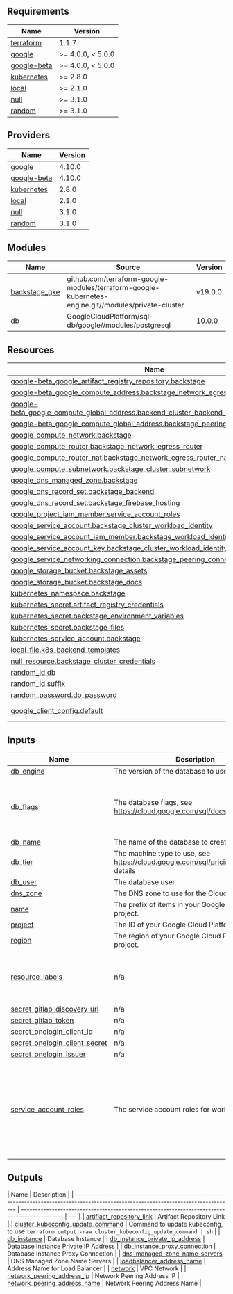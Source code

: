 ## Requirements

| Name                                                                           | Version           |
| ------------------------------------------------------------------------------ | ----------------- |
| <a name="requirement_terraform"></a> [terraform](#requirement_terraform)       | 1.1.7             |
| <a name="requirement_google"></a> [google](#requirement_google)                | >= 4.0.0, < 5.0.0 |
| <a name="requirement_google-beta"></a> [google-beta](#requirement_google-beta) | >= 4.0.0, < 5.0.0 |
| <a name="requirement_kubernetes"></a> [kubernetes](#requirement_kubernetes)    | >= 2.8.0          |
| <a name="requirement_local"></a> [local](#requirement_local)                   | >= 2.1.0          |
| <a name="requirement_null"></a> [null](#requirement_null)                      | >= 3.1.0          |
| <a name="requirement_random"></a> [random](#requirement_random)                | >= 3.1.0          |

## Providers

| Name                                                                     | Version |
| ------------------------------------------------------------------------ | ------- |
| <a name="provider_google"></a> [google](#provider_google)                | 4.10.0  |
| <a name="provider_google-beta"></a> [google-beta](#provider_google-beta) | 4.10.0  |
| <a name="provider_kubernetes"></a> [kubernetes](#provider_kubernetes)    | 2.8.0   |
| <a name="provider_local"></a> [local](#provider_local)                   | 2.1.0   |
| <a name="provider_null"></a> [null](#provider_null)                      | 3.1.0   |
| <a name="provider_random"></a> [random](#provider_random)                | 3.1.0   |

## Modules

| Name                                                                       | Source                                                                                              | Version |
| -------------------------------------------------------------------------- | --------------------------------------------------------------------------------------------------- | ------- |
| <a name="module_backstage_gke"></a> [backstage_gke](#module_backstage_gke) | github.com/terraform-google-modules/terraform-google-kubernetes-engine.git//modules/private-cluster | v19.0.0 |
| <a name="module_db"></a> [db](#module_db)                                  | GoogleCloudPlatform/sql-db/google//modules/postgresql                                               | 10.0.0  |

## Resources

| Name                                                                                                                                                                                                        | Type        |
| ----------------------------------------------------------------------------------------------------------------------------------------------------------------------------------------------------------- | ----------- |
| [google-beta_google_artifact_registry_repository.backstage](https://registry.terraform.io/providers/hashicorp/google-beta/latest/docs/resources/google_artifact_registry_repository)                        | resource    |
| [google-beta_google_compute_address.backstage_network_egress_address](https://registry.terraform.io/providers/hashicorp/google-beta/latest/docs/resources/google_compute_address)                           | resource    |
| [google-beta_google_compute_global_address.backend_cluster_backend_loadbalancer_address](https://registry.terraform.io/providers/hashicorp/google-beta/latest/docs/resources/google_compute_global_address) | resource    |
| [google-beta_google_compute_global_address.backstage_peering_range_address](https://registry.terraform.io/providers/hashicorp/google-beta/latest/docs/resources/google_compute_global_address)              | resource    |
| [google_compute_network.backstage](https://registry.terraform.io/providers/hashicorp/google/latest/docs/resources/compute_network)                                                                          | resource    |
| [google_compute_router.backstage_network_egress_router](https://registry.terraform.io/providers/hashicorp/google/latest/docs/resources/compute_router)                                                      | resource    |
| [google_compute_router_nat.backstage_network_egress_router_nat](https://registry.terraform.io/providers/hashicorp/google/latest/docs/resources/compute_router_nat)                                          | resource    |
| [google_compute_subnetwork.backstage_cluster_subnetwork](https://registry.terraform.io/providers/hashicorp/google/latest/docs/resources/compute_subnetwork)                                                 | resource    |
| [google_dns_managed_zone.backstage](https://registry.terraform.io/providers/hashicorp/google/latest/docs/resources/dns_managed_zone)                                                                        | resource    |
| [google_dns_record_set.backstage_backend](https://registry.terraform.io/providers/hashicorp/google/latest/docs/resources/dns_record_set)                                                                    | resource    |
| [google_dns_record_set.backstage_firebase_hosting](https://registry.terraform.io/providers/hashicorp/google/latest/docs/resources/dns_record_set)                                                           | resource    |
| [google_project_iam_member.service_account_roles](https://registry.terraform.io/providers/hashicorp/google/latest/docs/resources/project_iam_member)                                                        | resource    |
| [google_service_account.backstage_cluster_workload_identity](https://registry.terraform.io/providers/hashicorp/google/latest/docs/resources/service_account)                                                | resource    |
| [google_service_account_iam_member.backstage_workload_identity](https://registry.terraform.io/providers/hashicorp/google/latest/docs/resources/service_account_iam_member)                                  | resource    |
| [google_service_account_key.backstage_cluster_workload_identity_key](https://registry.terraform.io/providers/hashicorp/google/latest/docs/resources/service_account_key)                                    | resource    |
| [google_service_networking_connection.backstage_peering_connection](https://registry.terraform.io/providers/hashicorp/google/latest/docs/resources/service_networking_connection)                           | resource    |
| [google_storage_bucket.backstage_assets](https://registry.terraform.io/providers/hashicorp/google/latest/docs/resources/storage_bucket)                                                                     | resource    |
| [google_storage_bucket.backstage_docs](https://registry.terraform.io/providers/hashicorp/google/latest/docs/resources/storage_bucket)                                                                       | resource    |
| [kubernetes_namespace.backstage](https://registry.terraform.io/providers/hashicorp/kubernetes/latest/docs/resources/namespace)                                                                              | resource    |
| [kubernetes_secret.artifact_registry_credentials](https://registry.terraform.io/providers/hashicorp/kubernetes/latest/docs/resources/secret)                                                                | resource    |
| [kubernetes_secret.backstage_environment_variables](https://registry.terraform.io/providers/hashicorp/kubernetes/latest/docs/resources/secret)                                                              | resource    |
| [kubernetes_secret.backstage_files](https://registry.terraform.io/providers/hashicorp/kubernetes/latest/docs/resources/secret)                                                                              | resource    |
| [kubernetes_service_account.backstage](https://registry.terraform.io/providers/hashicorp/kubernetes/latest/docs/resources/service_account)                                                                  | resource    |
| [local_file.k8s_backend_templates](https://registry.terraform.io/providers/hashicorp/local/latest/docs/resources/file)                                                                                      | resource    |
| [null_resource.backstage_cluster_credentials](https://registry.terraform.io/providers/hashicorp/null/latest/docs/resources/resource)                                                                        | resource    |
| [random_id.db](https://registry.terraform.io/providers/hashicorp/random/latest/docs/resources/id)                                                                                                           | resource    |
| [random_id.suffix](https://registry.terraform.io/providers/hashicorp/random/latest/docs/resources/id)                                                                                                       | resource    |
| [random_password.db_password](https://registry.terraform.io/providers/hashicorp/random/latest/docs/resources/password)                                                                                      | resource    |
| [google_client_config.default](https://registry.terraform.io/providers/hashicorp/google/latest/docs/data-sources/client_config)                                                                             | data source |

## Inputs

| Name                                                                                                                     | Description                                                                        | Type           | Default                                                                                                                                                                                                                                                          | Required |
| ------------------------------------------------------------------------------------------------------------------------ | ---------------------------------------------------------------------------------- | -------------- | ---------------------------------------------------------------------------------------------------------------------------------------------------------------------------------------------------------------------------------------------------------------- | :------: |
| <a name="input_db_engine"></a> [db_engine](#input_db_engine)                                                             | The version of the database to use.                                                | `string`       | `"POSTGRES_14"`                                                                                                                                                                                                                                                  |    no    |
| <a name="input_db_flags"></a> [db_flags](#input_db_flags)                                                                | The database flags, see https://cloud.google.com/sql/docs/postgres/flags           | `list`         | <pre>[<br> {<br> "name": "max_connections",<br> "value": "100"<br> }<br>]</pre>                                                                                                                                                                                  |    no    |
| <a name="input_db_name"></a> [db_name](#input_db_name)                                                                   | The name of the database to create.                                                | `string`       | `"backstage"`                                                                                                                                                                                                                                                    |    no    |
| <a name="input_db_tier"></a> [db_tier](#input_db_tier)                                                                   | The machine type to use, see https://cloud.google.com/sql/pricing for more details | `string`       | `"db-f1-micro"`                                                                                                                                                                                                                                                  |    no    |
| <a name="input_db_user"></a> [db_user](#input_db_user)                                                                   | The database user                                                                  | `string`       | `"backstage"`                                                                                                                                                                                                                                                    |    no    |
| <a name="input_dns_zone"></a> [dns_zone](#input_dns_zone)                                                                | The DNS zone to use for the Cloud DNS                                              | `string`       | `"hd.dev.breu.io."`                                                                                                                                                                                                                                              |    no    |
| <a name="input_name"></a> [name](#input_name)                                                                            | The prefix of items in your Google Cloud Platform project.                         | `string`       | `"backstage"`                                                                                                                                                                                                                                                    |    no    |
| <a name="input_project"></a> [project](#input_project)                                                                   | The ID of your Google Cloud Platform project.                                      | `string`       | `"hd-backstage-poc-28107"`                                                                                                                                                                                                                                       |    no    |
| <a name="input_region"></a> [region](#input_region)                                                                      | The region of your Google Cloud Platform project.                                  | `string`       | `"europe-west3"`                                                                                                                                                                                                                                                 |    no    |
| <a name="input_resource_labels"></a> [resource_labels](#input_resource_labels)                                           | n/a                                                                                | `map`          | <pre>{<br> "application": "backstage",<br> "environment": "poc",<br> "team": "breu"<br>}</pre>                                                                                                                                                                   |    no    |
| <a name="input_secret_gitlab_discovery_url"></a> [secret_gitlab_discovery_url](#input_secret_gitlab_discovery_url)       | n/a                                                                                | `string`       | n/a                                                                                                                                                                                                                                                              |   yes    |
| <a name="input_secret_gitlab_token"></a> [secret_gitlab_token](#input_secret_gitlab_token)                               | n/a                                                                                | `string`       | n/a                                                                                                                                                                                                                                                              |   yes    |
| <a name="input_secret_onelogin_client_id"></a> [secret_onelogin_client_id](#input_secret_onelogin_client_id)             | n/a                                                                                | `string`       | n/a                                                                                                                                                                                                                                                              |   yes    |
| <a name="input_secret_onelogin_client_secret"></a> [secret_onelogin_client_secret](#input_secret_onelogin_client_secret) | n/a                                                                                | `string`       | n/a                                                                                                                                                                                                                                                              |   yes    |
| <a name="input_secret_onelogin_issuer"></a> [secret_onelogin_issuer](#input_secret_onelogin_issuer)                      | n/a                                                                                | `string`       | n/a                                                                                                                                                                                                                                                              |   yes    |
| <a name="input_service_account_roles"></a> [service_account_roles](#input_service_account_roles)                         | The service account roles for workload identity                                    | `list(string)` | <pre>[<br> "roles/artifactregistry.reader",<br> "roles/cloudsql.client",<br> "roles/logging.logWriter",<br> "roles/monitoring.metricWriter",<br> "roles/stackdriver.resourceMetadata.writer",<br> "roles/storage.admin",<br> "roles/cloudtrace.agent"<br>]</pre> |    no    |

## Outputs

| Name                                                                                                                                   | Description                                                                                   |
| -------------------------------------------------------------------------------------------------------------------------------------- | --------------------------------------------------------------------------------------------- | --- |
| <a name="output_artifiact_repository_link"></a> [artifiact_repository_link](#output_artifiact_repository_link)                         | Artifact Repository Link                                                                      |
| <a name="output_cluster_kubeconfig_update_command"></a> [cluster_kubeconfig_update_command](#output_cluster_kubeconfig_update_command) | Command to update kubeconfig, to use `terraform output -raw cluster_kubeconfig_update_command | sh` |
| <a name="output_db_instance"></a> [db_instance](#output_db_instance)                                                                   | Database Instance                                                                             |
| <a name="output_db_instance_private_ip_address"></a> [db_instance_private_ip_address](#output_db_instance_private_ip_address)          | Database Instance Private IP Address                                                          |
| <a name="output_db_instance_proxy_connection"></a> [db_instance_proxy_connection](#output_db_instance_proxy_connection)                | Database Instance Proxy Connection                                                            |
| <a name="output_dns_managed_zone_name_servers"></a> [dns_managed_zone_name_servers](#output_dns_managed_zone_name_servers)             | DNS Managed Zone Name Servers                                                                 |
| <a name="output_loadbalancer_address_name"></a> [loadbalancer_address_name](#output_loadbalancer_address_name)                         | Address Name for Load Balancer                                                                |
| <a name="output_network"></a> [network](#output_network)                                                                               | VPC Network                                                                                   |
| <a name="output_network_peering_address_ip"></a> [network_peering_address_ip](#output_network_peering_address_ip)                      | Network Peering Address IP                                                                    |
| <a name="output_network_peering_address_name"></a> [network_peering_address_name](#output_network_peering_address_name)                | Network Peering Address Name                                                                  |
